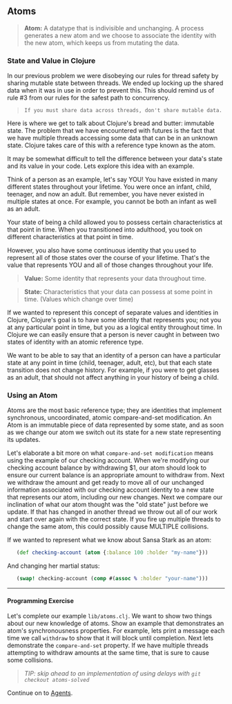 ## Atoms

> **Atom:** A datatype that is indivisible and unchanging. A process generates a new atom and we choose to associate the identity with the new atom, which keeps us from mutating the data.

### State and Value in Clojure

In our previous problem we were disobeying our rules for thread safety by sharing mutable state between threads. We ended up locking up the shared data when it was in use in order to prevent this.  This should remind us of rule #3 from our rules for the safest path to concurrency.

> `If you must share data across threads, don't share mutable data.`

Here is where we get to talk about Clojure's bread and butter: immutable state. The problem that we have encountered with futures is the fact that we have multiple threads accessing some data that can be in an unknown state. Clojure takes care of this with a reference type known as the atom.

It may be somewhat difficult to tell the difference between your data's state and its value in your code.  Lets explore this idea with an example.

Think of a person as an example, let's say YOU!  You have existed in many different states throughout your lifetime.  You were once an infant, child, teenager, and now an adult.  But remember, you have never existed in multiple states at once.  For example, you cannot be both an infant as well as an adult.  

Your state of being a child allowed you to possess certain characteristics at that point in time.  When you transitioned into adulthood, you took on different characteristics at that point in time.

However, you also have some continuous identity that you used to represent all of those states over the course of your lifetime.  That's the value that represents YOU and all of those changes throughout your life.


> **Value:** Some identity that represents your data throughout time.

> **State:** Characteristics that your data can possess at some point in time. (Values which change over time)

If we wanted to represent this concept of separate values and identities in Clojure, Clojure's goal is to have some identity that represents you; not you at any particular point in time, but you as a logical entity throughout time.  In Clojure we can easily ensure that a person is never caught in between two states of identity with an atomic reference type.  

We want to be able to say that an identity of a person can have a particular state at any point in time (child, teenager, adult, etc), but that each state transition does not change history.  For example, if you were to get glasses as an adult, that should not affect anything in your history of being a child.

### Using an Atom


Atoms are the most basic reference type; they are identities that implement synchronous, uncoordinated, atomic compare-and-set modification.  An Atom is an immutable piece of data represented by some state, and as soon as we change our atom we switch out its state for a new state representing its updates.

Let's elaborate a bit more on what `compare-and-set modification` means using the example of our checking account.  When we're modifying our checking account balance by withdrawing $1, our atom should look to ensure our current balance is an appropriate amount to withdraw from. Next we withdraw the amount and get ready to move all of our unchanged information associated with our checking account identity to a new state that represents our atom, including our new changes.  Next we compare our inclination of what our atom thought was the "old state" just before we update. If that has changed in another thread we throw out all of our work and start over again with the correct state.  If you fire up multiple threads to change the same atom, this could possibly cause MULTIPLE collisions.

If we wanted to represent what we know about Sansa Stark as an atom:

~~~clojure
   (def checking-account (atom {:balance 100 :holder "my-name"}))
~~~

And changing her martial status:

~~~clojure
   (swap! checking-account (comp #(assoc % :holder "your-name")))
~~~

***

#### Programming Exercise

Let's complete our example `lib/atoms.clj`. We want to show two things about our new knowledge of atoms. Show an example that demonstrates an atom's synchronousness properties. For example, lets print a message each time we call `withdraw` to show that it will block until completion. Next lets demonstrate the `compare-and-set` property. If we have multiple threads attempting to withdraw amounts at the same time, that is sure to cause some collisions.

> _TIP: skip ahead to an implementation of using delays with `git checkout atoms-solved`_

Continue on to [Agents](Agents.md).
